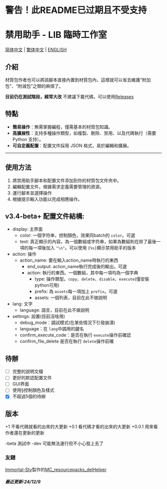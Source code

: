 # 警告！此README已过期且不受支持

# 禁用助手 - LIB 臨時工作室

[简体中文](../README.md) | [繁体中文](README_zh-CN.md) | [ENGLISH](README_EN.md)

## 介紹

材質包作者也可以將該腳本直接內置到材質包內，這樣就可以省去維護“附加包”、“附減包”之類的麻煩了。

**目前仍在測試階段，經常大改**
不建議下載代碼，可以使用[Releases](https://github.com/LIBPS/Disable_Helper/releases)

## 特點

- **簡易操作**：無需掌握編程，僅需基本的材質包知識。
- **高擴展性**：支持多種操作類型，如複製、刪除、禁用、以及代碼執行（需要 Python 支持）。
- **可自定義配置**：配置文件採用 JSON 格式，易於編輯和擴展。

---

## 使用方法

1. 將禁用助手腳本和配置文件添加到你的材質包文件夾中。
2. 編輯配置文件，根據需求定義需要管理的資源。
3. 運行腳本並選擇操作
4. 根據提示輸入功能以完成相應操作。

## v3.4-beta+ 配置文件結構:

- display: 主界面
  - color: 一個字符串，控制顏色，效果同batch的 `color`。可選
  - text: 真正顯示的內容。為一個數組或字符串，如果為數組則在除了最後一項的每一項後加入 `"\n"`。可以使用 `{%s}`顯示禁用助手的版本
- action: 操作
  - action_name: 要在輸入action_name時執行的東西
    - end_output: action_name執行完成後的輸出。可選
    - action: 執行的東西。一個數組，其中每一項均為一個字典
      - type: 操作類型。`copy`、`delete`、`disable`、`execute`(僅安裝python可用)
      - prefix: 為 `assets`每一項加上 `prefix`。可選
      - assets: 一個列表，目前在此不做説明
- lang: 文字
  - language: 語言，目前在此不做説明
- settings: 設置(目前沒啥用)
  - debug_mode：調試模式(在某些情況下引發崩潰)
  - language：在 `lang`中調用的鍵名
  - confirm_execute_code：是否在執行 `execute`操作前確認
  - confirm_file_delete 是否在執行 `delete`操作前確

## 待辦

- [ ] 完整的説明文檔
- [ ] 更好的默認配置文件
- [ ] GUI界面
- [ ] 使用§控制顏色及樣式
- [X] 不超過5個的待辦

## 版本

+1		不看代碼就看的出來的大更新
+0.1	看代碼才看的出來的大更新
+0.0.1	用來看作者還在更新的更新

-beta	測試中
-dev	可能無法運行但不小心發上去了

### 友鏈

[Immortal-Sty](https://github.com/Immortal-Sty)製作的[MC_resourcepacks_delHelper](https://github.com/Immortal-Sty/MC_resourcepacks_delHelper "一個v1.0-beta的改版")

##### 最近更新:24/12/9

